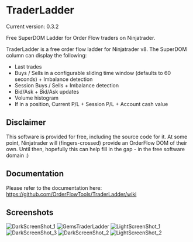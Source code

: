 # TraderLadder
Current version: 0.3.2

Free SuperDOM Ladder for Order Flow traders on Ninjatrader.

TraderLadder is a free order flow ladder for Ninjatrader v8. The SuperDOM column can display the following:

- Last trades
- Buys / Sells in a configurable sliding time window (defaults to 60 seconds) + Imbalance detection
- Session Buys / Sells + Imbalance detection
- Bid/Ask + Bid/Ask updates
- Volume histogram
- If in a position, Current P/L + Session P/L + Account cash value

## Disclaimer
This software is provided for free, including the source code for it. At some point, Ninjatrader will (fingers-crossed) provide an OrderFlow DOM of their own. Until then, hopefully this can help fill in the gap - in the free software domain :)

## Documentation
Please refer to the documentation here: https://github.com/OrderFlowTools/TraderLadder/wiki

## Screenshots
![DarkScreenShot_1](https://github.com/OrderFlowTools/TraderLadder/blob/0.3.2/images/Dark_1.PNG?raw=true)
![GemsTraderLadder](https://user-images.githubusercontent.com/25984676/146658180-d1aef8cb-f6c0-4949-8427-72a0917a6108.png)
![LightScreenShot_1](https://github.com/OrderFlowTools/TraderLadder/blob/0.3.2/images/Light_1.PNG?raw=true)
![DarkScreenShot_3](https://github.com/OrderFlowTools/TraderLadder/blob/0.3.2/images/Dark_3.PNG?raw=true)
![DarkScreenShot_2](https://github.com/OrderFlowTools/TraderLadder/blob/0.3.2/images/Dark_2.PNG?raw=true)
![LightScreenShot_2](https://github.com/OrderFlowTools/TraderLadder/blob/0.3.2/images/Light_2.PNG?raw=true)

